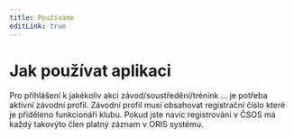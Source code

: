 ```yaml
---
title: Používáme
editLink: true
---
```


# Jak používat aplikaci

Pro přihlášení k jakékoliv akci závod/soustředění/trénink ... je potřeba aktivní závodní profil.
Závodní profil musí obsahovat registrační číslo které je přiděleno funkcionáři klubu. Pokud jste navíc
registrování v ČSOS má každý takovýto člen platný záznam v ORIS systému.
